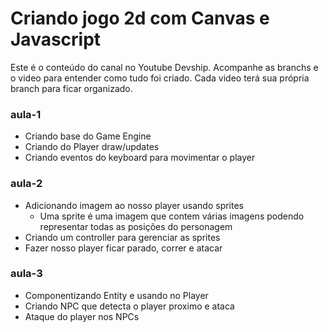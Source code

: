 # Criando jogo 2d com Canvas e Javascript

Este é o conteúdo do canal no Youtube Devship. 
Acompanhe as branchs e o video para entender como tudo foi criado.
Cada video terá sua própria branch para ficar organizado.

### aula-1

- Criando base do Game Engine
- Criando do Player draw/updates
- Criando eventos do keyboard para movimentar o player

### aula-2

- Adicionando imagem ao nosso player usando sprites
    - Uma sprite é uma imagem que contem várias imagens
    podendo representar todas as posições do personagem
- Criando um controller para gerenciar as sprites
- Fazer nosso player ficar parado, correr e atacar

### aula-3

- Componentizando Entity e usando no Player
- Criando NPC que detecta o player proximo e ataca
- Ataque do player nos NPCs